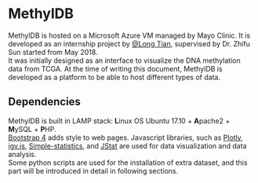# MethylDB

MethylDB is hosted on a Microsoft Azure VM managed by Mayo Clinic. It is developed as an internship project by [@Long Tian](https://github.com/LongTianPy), supervised by Dr. Zhifu Sun started from May 2018.  
It was initially designed as an interface to visualize the DNA methylation data from TCGA. At the time of writing this document, MethylDB is developed as a platform to be able to host different types of data.  

## Dependencies
MethylDB is built in LAMP stack: **L**inux OS Ubuntu 17.10 + **A**pache2 + **M**ySQL + **P**HP.  
[Bootstrap 4](https://getbootstrap.com/) adds style to web pages. Javascript libraries, such as [Plotly](https://plot.ly/javascript/), [igv.js](https://github.com/igvteam/igv.js), [Simple-statistics](https://github.com/simple-statistics/simple-statistics), and [JStat](https://github.com/jstat/jstat) are used for data visualization and data analysis.  
Some python scripts are used for the installation of extra dataset, and this part will be introduced in detail in following sections.

## 

